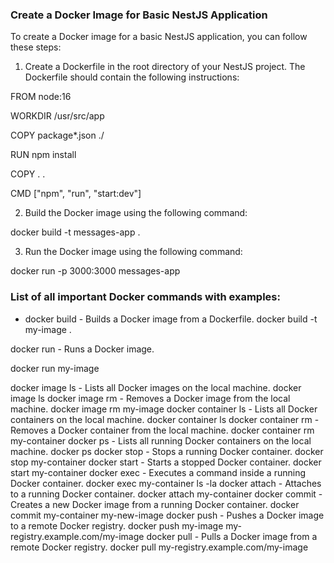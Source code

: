 ### Create a Docker Image for Basic NestJS Application

To create a Docker image for a basic NestJS application, you can follow these steps:

1. Create a Dockerfile in the root directory of your NestJS project. The Dockerfile should contain the following instructions:

FROM node:16

WORKDIR /usr/src/app

COPY package*.json ./

RUN npm install

COPY . .

CMD ["npm", "run", "start:dev"]

2. Build the Docker image using the following command:

docker build -t messages-app .

3. Run the Docker image using the following command:

docker run -p 3000:3000 messages-app

### List of all important Docker commands with examples:

- docker build - Builds a Docker image from a Dockerfile.
    docker build -t my-image .


docker run - Runs a Docker image.


docker run my-image


docker image ls - Lists all Docker images on the local machine.
docker image ls
docker image rm - Removes a Docker image from the local machine.
docker image rm my-image
docker container ls - Lists all Docker containers on the local machine.
docker container ls
docker container rm - Removes a Docker container from the local machine.
docker container rm my-container
docker ps - Lists all running Docker containers on the local machine.
docker ps
docker stop - Stops a running Docker container.
docker stop my-container
docker start - Starts a stopped Docker container.
docker start my-container
docker exec - Executes a command inside a running Docker container.
docker exec my-container ls -la
docker attach - Attaches to a running Docker container.
docker attach my-container
docker commit - Creates a new Docker image from a running Docker container.
docker commit my-container my-new-image
docker push - Pushes a Docker image to a remote Docker registry.
docker push my-image my-registry.example.com/my-image
docker pull - Pulls a Docker image from a remote Docker registry.
docker pull my-registry.example.com/my-image





